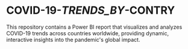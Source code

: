 # COVID-19-_TRENDS_BY_-CONTRY
This repository contains a Power BI report that visualizes and analyzes COVID-19 trends across countries worldwide, providing dynamic, interactive insights into the pandemic's global impact.  
